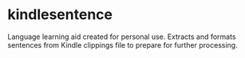 # kindlesentence
Language learning aid created for personal use. 
Extracts and formats sentences from Kindle clippings file to prepare for further processing.
